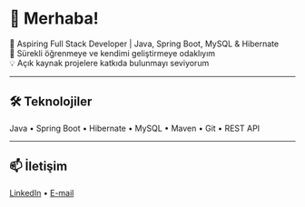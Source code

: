 # 👋 Merhaba!

🚀 Aspiring Full Stack Developer | Java, Spring Boot, MySQL & Hibernate  
🌱 Sürekli öğrenmeye ve kendimi geliştirmeye odaklıyım  
💡 Açık kaynak projelere katkıda bulunmayı seviyorum  

---

## 🛠️ Teknolojiler
Java • Spring Boot • Hibernate • MySQL • Maven • Git • REST API

---

## 📫 İletişim
[LinkedIn](https://www.linkedin.com/in/rasimtuzluoglu311) • [E-mail](rasimtuzluoglu12@gmail.com)


<!--
**Rasimtuzluoglu/Rasimtuzluoglu** is a ✨ _special_ ✨ repository because its `README.md` (this file) appears on your GitHub profile.

Here are some ideas to get you started:

- 🔭 I’m currently working on ...
- 🌱 I’m currently learning ...
- 👯 I’m looking to collaborate on ...
- 🤔 I’m looking for help with ...
- 💬 Ask me about ...
- 📫 How to reach me: ...
- 😄 Pronouns: ...
- ⚡ Fun fact: ...
-->
